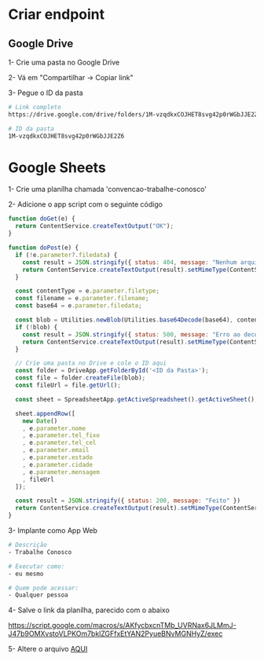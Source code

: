 # Criar endpoint

## Google Drive
1- Crie uma pasta no Google Drive

2- Vá em "Compartilhar -> Copiar link"

3- Pegue o ID da pasta

```sh
# Link completo
https://drive.google.com/drive/folders/1M-vzqdkxCOJHET8svg42p0rWGbJJE2Z6?usp=sharing

# ID da pasta
1M-vzqdkxCOJHET8svg42p0rWGbJJE2Z6
```

# Google Sheets
1- Crie uma planílha chamada 'convencao-trabalhe-conosco'

2- Adicione o app script com o seguinte código
```js
function doGet(e) {
  return ContentService.createTextOutput("OK");
}

function doPost(e) {
  if (!e.parameter?.filedata) {
    const result = JSON.stringify({ status: 404, message: "Nenhum arquivo" })
    return ContentService.createTextOutput(result).setMimeType(ContentService.MimeType.JSON);
  }

  const contentType = e.parameter.filetype;
  const filename = e.parameter.filename;
  const base64 = e.parameter.filedata;

  const blob = Utilities.newBlob(Utilities.base64Decode(base64), contentType, filename);
  if (!blob) {
    const result = JSON.stringify({ status: 500, message: "Erro ao decodificar arquivo" })
    return ContentService.createTextOutput(result).setMimeType(ContentService.MimeType.JSON);
  }

  // Crie uma pasta no Drive e cole o ID aqui
  const folder = DriveApp.getFolderById('<ID da Pasta>');
  const file = folder.createFile(blob);
  const fileUrl = file.getUrl();

  const sheet = SpreadsheetApp.getActiveSpreadsheet().getActiveSheet();

  sheet.appendRow([
    new Date()
    , e.parameter.nome
    , e.parameter.tel_fixo
    , e.parameter.tel_cel
    , e.parameter.email
    , e.parameter.estado
    , e.parameter.cidade
    , e.parameter.mensagem
    , fileUrl
  ]);

  const result = JSON.stringify({ status: 200, message: "Feito" })
  return ContentService.createTextOutput(result).setMimeType(ContentService.MimeType.JSON);
}
```

3- Implante como App Web

```bash
# Descrição
- Trabalhe Conosco

# Executar como:
- eu mesmo

# Quem pode acessar:
- Qualquer pessoa
```

4- Salve o link da planílha, parecido com o abaixo 

https://script.google.com/macros/s/AKfycbxcnTMb_UVRNax6JLMmJ-J47b9OMXvstoVLPKOm7bklZGFfxEtYAN2PyueBNvMGNHyZ/exec

5- Altere o arquivo [AQUI](../../src/constants/sheets.ts)
